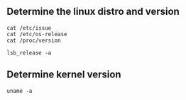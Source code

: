 ## Determine the linux distro and version
```
cat /etc/issue
cat /etc/os-release
cat /proc/version

lsb_release -a
```


## Determine kernel version
```
uname -a

```
